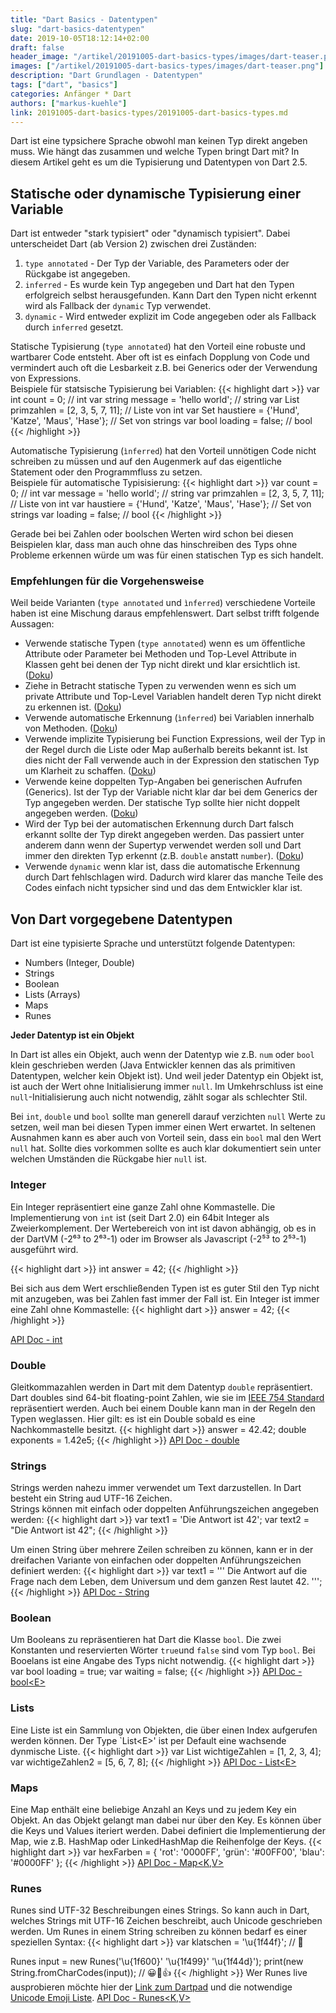 ```yaml
---
title: "Dart Basics - Datentypen"
slug: "dart-basics-datentypen" 
date: 2019-10-05T18:12:14+02:00
draft: false
header_image: "/artikel/20191005-dart-basics-types/images/dart-teaser.png"
images: ["/artikel/20191005-dart-basics-types/images/dart-teaser.png"]
description: "Dart Grundlagen - Datentypen"
tags: ["dart", "basics"]
categories: Anfänger * Dart
authors: ["markus-kuehle"]
link: 20191005-dart-basics-types/20191005-dart-basics-types.md
---
```


Dart ist eine typsichere Sprache obwohl man keinen Typ direkt angeben muss. Wie hängt das zusammen und welche Typen bringt Dart mit? In diesem Artikel geht es um die Typisierung und Datentypen von Dart 2.5.

## Statische oder dynamische Typisierung einer Variable
Dart ist entweder "stark typisiert" oder "dynamisch typisiert". Dabei unterscheidet Dart (ab Version 2) zwischen drei Zuständen:

1. `type annotated` - Der Typ der Variable, des Parameters oder der Rückgabe ist angegeben.
2. `inferred` - Es wurde kein Typ angegeben und Dart hat den Typen erfolgreich selbst herausgefunden. Kann Dart den Typen nicht erkennt wird als Fallback der `dynamic` Typ verwendet.
3. `dynamic` - Wird entweder explizit im Code angegeben oder als Fallback durch `inferred` gesetzt.

Statische Typisierung (`type annotated`) hat den Vorteil eine robuste und wartbarer Code entsteht. Aber oft ist es einfach Dopplung von Code und vermindert auch oft die Lesbarkeit z.B. bei Generics oder der Verwendung von Expressions.<br>
Beispiele für statsische Typisierung bei Variablen:
{{< highlight dart >}}
var int count = 0; // int
var string message = 'hello world'; // string
var List<int> primzahlen = [2, 3, 5, 7, 11]; // Liste von int
var Set<String> haustiere = {'Hund', 'Katze', 'Maus', 'Hase'}; // Set von strings
var bool loading = false; // bool
{{< /highlight >}}

Automatische Typisierung (`ìnferred`) hat den Vorteil unnötigen Code nicht schreiben zu müssen und auf den Augenmerk auf das eigentliche Statement oder den Programmfluss zu setzen.<br>
Beispiele für automatische Typisisierung:
{{< highlight dart >}}
var count = 0; // int
var message = 'hello world'; // string
var primzahlen = [2, 3, 5, 7, 11]; // Liste von int
var haustiere = {'Hund', 'Katze', 'Maus', 'Hase'}; // Set von strings
var loading = false; // bool
{{< /highlight >}}

Gerade bei bei Zahlen oder boolschen Werten wird schon bei diesen Beispielen klar, dass man auch ohne das hinschreiben des Typs ohne Probleme erkennen würde um was für einen statischen Typ es sich handelt.

### Empfehlungen für die Vorgehensweise

Weil beide Varianten (`type annotated` und `ìnferred`) verschiedene Vorteile haben ist eine Mischung daraus empfehlenswert. Dart selbst trifft folgende Aussagen:

*  Verwende statische Typen (`type annotated`) wenn es um öffentliche Attribute oder Parameter bei Methoden und Top-Level Attribute in Klassen geht bei denen der Typ nicht direkt und klar ersichtlich ist. (<a href="https://dart.dev/guides/language/effective-dart/design#prefer-type-annotating-public-fields-and-top-level-variables-if-the-type-isnt-obvious" target="_blank">Doku</a>)
*  Ziehe in Betracht statische Typen zu verwenden wenn es sich um private Attribute und Top-Level Variablen handelt deren Typ nicht direkt zu erkennen ist. (<a href="https://dart.dev/guides/language/effective-dart/design#consider-type-annotating-private-fields-and-top-level-variables-if-the-type-isnt-obvious" target="_blank">Doku</a>)
*  Verwende automatische Erkennung (`ìnferred`) bei Variablen innerhalb von Methoden. (<a href="https://dart.dev/guides/language/effective-dart/design#avoid-type-annotating-initialized-local-variables" target="_blank">Doku</a>)
*  Verwende implizite Typisierung bei Function Expressions, weil der Typ in der Regel durch die Liste oder Map außerhalb bereits bekannt ist. Ist dies nicht der Fall verwende auch in der Expression den statischen Typ um Klarheit zu schaffen. (<a href="https://dart.dev/guides/language/effective-dart/design#avoid-annotating-inferred-parameter-types-on-function-expressions" target="_blank">Doku</a>)
*  Verwende keine doppelten Typ-Angaben bei generischen Aufrufen (Generics). Ist der Typ der Variable nicht klar dar bei dem Generics der Typ angegeben werden. Der statische Typ sollte hier nicht doppelt angegeben werden. (<a href="https://dart.dev/guides/language/effective-dart/design#avoid-redundant-type-arguments-on-generic-invocations" target="_blank">Doku</a>)
*  Wird der Typ bei der automatischen Erkennung durch Dart falsch erkannt sollte der Typ direkt angegeben werden. Das passiert unter anderem dann wenn der Supertyp verwendet werden soll und Dart immer den direkten Typ erkennt (z.B. `double` anstatt `number`). (<a href="https://dart.dev/guides/language/effective-dart/design#do-annotate-when-dart-infers-the-wrong-type" target="_blank">Doku</a>)
*  Verwende `dynamic` wenn klar ist, dass die automatische Erkennung durch Dart fehlschlagen wird. Dadurch wird klarer das manche Teile des Codes einfach nicht typsicher sind und das dem Entwickler klar ist.

## Von Dart vorgegebene Datentypen
Dart ist eine typisierte Sprache und unterstützt folgende Datentypen:

*  Numbers (Integer, Double)
*  Strings
*  Boolean
*  Lists (Arrays)
*  Maps
*  Runes
  
**Jeder Datentyp ist ein Objekt**

In Dart ist alles ein Objekt, auch wenn der Datentyp wie z.B. `num` oder `bool` klein geschrieben werden (Java Entwickler kennen das als primitiven Datentypen, welcher kein Objekt ist). Und weil jeder Datentyp ein Objekt ist, ist auch der Wert ohne Initialisierung immer `null`. Im Umkehrschluss ist eine `null`-Initialisierung auch nicht notwendig, zählt sogar als schlechter Stil.

Bei `int`, `double` und `bool` sollte man generell darauf verzichten `null` Werte zu setzen, weil man bei diesen Typen immer einen Wert erwartet. In seltenen Ausnahmen kann es aber auch von Vorteil sein, dass ein `bool` mal den Wert `null` hat. Sollte dies vorkommen sollte es auch klar dokumentiert sein unter welchen Umständen die Rückgabe hier `null` ist.

### Integer
Ein Integer repräsentiert eine ganze Zahl ohne Kommastelle. Die Implementierung von `int` ist (seit Dart 2.0) ein 64bit Integer als Zweierkomplement. Der Wertebereich von int ist davon abhängig, ob es in der DartVM (-2⁶³ to 2⁶³-1) oder im Browser als Javascript (-2⁵³ to 2⁵³-1) ausgeführt wird. 

{{< highlight dart >}}
int answer = 42;
{{< /highlight >}}

Bei sich aus dem Wert erschließenden Typen ist es guter Stil den Typ nicht mit anzugeben, was bei Zahlen fast immer der Fall ist.
Ein Integer ist immer eine Zahl ohne Kommastelle:
{{< highlight dart >}}
answer = 42;
{{< /highlight >}}


<a href="https://api.dartlang.org/stable/2.5.1/dart-core/int-class.html" target="_blank">API Doc - int</a>

### Double
Gleitkommazahlen werden in Dart mit dem Datentyp `double` repräsentiert. Dart doubles sind 64-bit floating-point Zahlen, wie sie im <a href="https://de.wikipedia.org/wiki/IEEE_754" target="_blank">IEEE 754 Standard</a> repräsentiert werden.
Auch bei einem Double kann man in der Regeln den Typen weglassen. Hier gilt: es ist ein Double sobald es eine Nachkommastelle besitzt.
{{< highlight dart >}}
answer = 42.42;
double exponents = 1.42e5;
{{< /highlight >}}
<a href="https://api.dartlang.org/stable/2.5.1/dart-core/double-class.html" target="_blank">API Doc - double</a>


### Strings
Strings werden nahezu immer verwendet um Text darzustellen. In Dart besteht ein String aud UTF-16 Zeichen.<br>
Strings können mit einfach oder doppelten Anführungszeichen angegeben werden:
{{< highlight dart >}}
var text1 = 'Die Antwort ist 42';
var text2 = "Die Antwort ist 42";
{{< /highlight >}}

Um einen String über mehrere Zeilen schreiben zu können, kann er in der dreifachen Variante von einfachen oder doppelten Anführungszeichen definiert werden:
{{< highlight dart >}}
var text1 = '''
Die Antwort auf die Frage 
nach dem Leben, dem Universum und dem ganzen Rest
lautet 42.
''';
{{< /highlight >}}
<a href="https://api.dart.dev/stable/2.5.1/dart-core/String-class.html" target="_blank">API Doc - String</a>

### Boolean
Um Booleans zu repräsentieren hat Dart die Klasse `bool`. Die zwei Konstanten und reservierten Wörter `true`und `false` sind vom Typ `bool`. Bei Booelans ist eine Angabe des Typs nicht notwendig.
{{< highlight dart >}}
var bool loading = true;
var waiting = false;
{{< /highlight >}}
<a href="https://api.dart.dev/stable/2.5.1/dart-core/bool-class.html" target="_blank">API Doc - bool\<E\></a>

### Lists
Eine Liste ist ein Sammlung von Objekten, die über einen Index aufgerufen werden können. Der Type `List\<E\>' ist per Default eine wachsende dynmische Liste.
{{< highlight dart >}}
var List<int> wichtigeZahlen = [1, 2, 3, 4];
var wichtigeZahlen2 = <int>[5, 6, 7, 8]; 
{{< /highlight >}}
<a href="https://api.dart.dev/stable/2.5.1/dart-core/List-class.html" target="_blank">API Doc - List\<E\></a>

### Maps
Eine Map enthält eine beliebige Anzahl an Keys und zu jedem Key ein Objekt. An das Objekt gelangt man dabei nur über den Key. Es können über die Keys und Values iteriert werden. Dabei definiert die Implementierung der Map, wie z.B. HashMap oder LinkedHashMap die Reihenfolge der Keys.
{{< highlight dart >}}
var hexFarben = {
  'rot': '0000FF',
  'grün': '#00FF00',
  'blau': '#0000FF'
};
{{< /highlight >}}
<a href="https://api.dart.dev/stable/2.5.1/dart-core/Map-class.html" target="_blank">API Doc - Map\<K,V\></a>

### Runes
Runes sind UTF-32 Beschreibungen eines Strings. So kann auch in Dart, welches Strings mit UTF-16 Zeichen beschreibt, auch Unicode geschrieben werden. Um Runes in einem String schreiben zu können bedarf es einer speziellen Syntax:
{{< highlight dart >}}
var klatschen = '\u{1f44f}'; // 👏

Runes input = new Runes('\u{1f600}' '\u{1f499}' '\u{1f44d}');
print(new String.fromCharCodes(input)); // 😀💙👍
{{< /highlight >}}
Wer Runes live ausprobieren möchte hier der [Link zum Dartpad](https://dartpad.dartlang.org/c4b17c3cf504ce29ec3713e8af8f742f) und die notwendige [Unicode Emoji Liste](https://unicode.org/emoji/charts/full-emoji-list.html#1f600).
<a href="https://api.dart.dev/stable/2.5.1/dart-core/Runes-class.html" target="_blank">API Doc - Runes\<K,V\></a>
